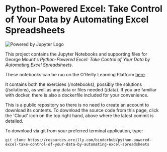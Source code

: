 # Python-Powered Excel: Take Control of Your Data by Automating Excel Spreadsheets

![Powered by Jupyter Logo](https://cdn.oreillystatic.com/images/icons/powered_by_jupyter.png)

This project contains the Jupyter Notebooks and supporting files for George Mount's _Python-Powered Excel: Take Control of Your Data by Automating Excel Spreadsheets_.

These notebooks can be run on the O'Reilly Learning Platform [here](https://learning.oreilly.com/jupyter-notebooks/~/${NOTEBOOK_FPID}).

It contains both the exercises (/notebooks), possibly the solutions (/solutions), as well as any data or files needed (/data). If you are familiar with docker, there is also a dockerfile included for your convenience.

This is a public repository so there is no need to create an account to download its contents. To download the source code from this page, click the 'Cloud' icon on the top right hand, above where the latest commit is detailed.

To download via git from your preferred terminal application, type:

```git clone https://resources.oreilly.com/binderhub/python-powered-excel-take-control-of-your-data-by-automating-excel-spreadsheets```
